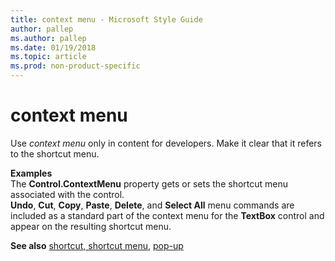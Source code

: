 ```yaml
---
title: context menu - Microsoft Style Guide
author: pallep
ms.author: pallep
ms.date: 01/19/2018
ms.topic: article
ms.prod: non-product-specific
---
```


# context menu

Use *context menu* only in content for developers. Make it clear that it refers to the shortcut menu.

**Examples**<br />The **Control.ContextMenu** property gets or sets the shortcut menu associated with the control.<br />**Undo**, **Cut**, **Copy**, **Paste**, **Delete**, and **Select All** menu commands are included as a standard part of the context menu for the **TextBox** control and appear on the resulting shortcut menu.

**See also** [shortcut, shortcut menu](/style-guide/a-z-word-list-term-collections/s/shortcut-shortcut-menu), [pop-up](/style-guide/a-z-word-list-term-collections/p/pop-up)
